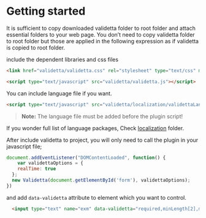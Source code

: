 # Getting started
It is sufficient to copy downloaded validetta folder to root folder and attach essential folders to your web page. You don’t need to copy validetta folder to root folder but those are applied in the following expression as if validetta is copied to root folder.

include the dependent libraries and css files

```html
<link href="validetta/validetta.css" rel="stylesheet" type="text/css" media="screen" >

<script type="text/javascript" src="validetta/validetta.js"></script>
```
You can include language file if you want.

```html
<script type="text/javascript" src="validetta/localization/validettaLang-tr-TR.js"></script>
```

> **Note:**
> The language file must be added before the plugin script!

If you wonder full list of language packages, Check [localization](../localization) folder.

After include validetta to project, you will only need to call the plugin in your javascript file;

```javascript
document.addEventListener("DOMContentLoaded", function() {
    var validettaOptions = {
    realTime: true
  };
  new Validetta(document.getElementById('form'), validettaOptions);
})
```
and add `data-validetta` attribute to element which you want to control.

```html
  <input type="text" name="exm" data-validetta="required,minLength[2],maxLength[3]" />
```

